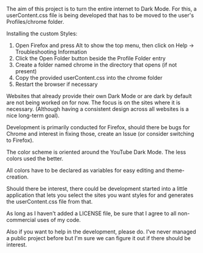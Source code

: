 The aim of this project is to turn the entire internet to Dark Mode. For this, a userContent.css file is being developed that has to be moved to the user's Profiles/chrome folder.

Installing the custom Styles: 
1. Open Firefox and press Alt to show the top menu, then click on Help → Troubleshooting Information
2. Click the Open Folder button beside the Profile Folder entry
3. Create a folder named chrome in the directory that opens (if not present)
4. Copy the provided userContent.css into the chrome folder
5. Restart the browser if necessary

Websites that already provide their own Dark Mode or are dark by default are not being worked on for now. The focus is on the sites where it is necessary. (Although having a consistent design across all websites is a nice long-term goal). 

Development is primarily conducted for Firefox, should there be bugs for Chrome and interest in fixing those, create an Issue (or consider switching to Firefox).

The color scheme is oriented around the YouTube Dark Mode. The less colors used the better.

All colors have to be declared as variables for easy editing and theme-creation.

Should there be interest, there could be development started into a little application that lets you select the sites you want styles for and generates the userContent.css file from that.

As long as I haven't added a LICENSE file, be sure that I agree to all non-commercial uses of my code.

Also if you want to help in the development, please do. I've never managed a public project before but I'm sure we can figure it out if there should be interest.